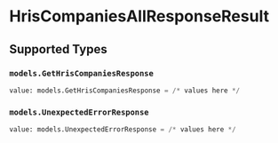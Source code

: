 # HrisCompaniesAllResponseResult


## Supported Types

### `models.GetHrisCompaniesResponse`

```python
value: models.GetHrisCompaniesResponse = /* values here */
```

### `models.UnexpectedErrorResponse`

```python
value: models.UnexpectedErrorResponse = /* values here */
```

